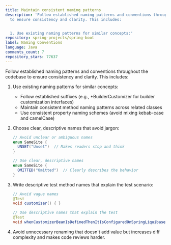 ```yaml
---
title: Maintain consistent naming patterns
description: 'Follow established naming patterns and conventions throughout the codebase
  to ensure consistency and clarity. This includes:


  1. Use existing naming patterns for similar concepts:'
repository: spring-projects/spring-boot
label: Naming Conventions
language: Java
comments_count: 7
repository_stars: 77637
---
```


Follow established naming patterns and conventions throughout the codebase to ensure consistency and clarity. This includes:

1. Use existing naming patterns for similar concepts:
   - Follow established suffixes (e.g., *BuilderCustomizer for builder customization interfaces)
   - Maintain consistent method naming patterns across related classes
   - Use consistent property naming schemes (avoid mixing kebab-case and camelCase)

2. Choose clear, descriptive names that avoid jargon:
   ```java
   // Avoid unclear or ambiguous names
   enum SameSite {
     UNSET("Unset")  // Makes readers stop and think
   }
   
   // Use clear, descriptive names
   enum SameSite {
     OMITTED("Omitted")  // Clearly describes the behavior
   }
   ```

3. Write descriptive test method names that explain the test scenario:
   ```java
   // Avoid vague names
   @Test
   void customizer() { }
   
   // Use descriptive names that explain the test
   @Test
   void whenCustomizerBeanIsDefinedThenItIsConfiguredOnSpringLiquibase() { }
   ```

4. Avoid unnecessary renaming that doesn't add value but increases diff complexity and makes code reviews harder.